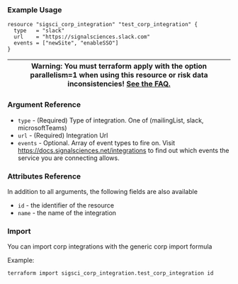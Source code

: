 ### Example Usage

```hcl-terraform
resource "sigsci_corp_integration" "test_corp_integration" {
  type   = "slack"
  url    = "https://signalsciences.slack.com"
  events = ["newSite", "enableSSO"]
}
```
|Warning: You must terraform apply with the option parallelism=1 when using this resource or risk data inconsistencies! [See the FAQ.](https://github.com/signalsciences/terraform-provider-sigsci/blob/master/docs/guides/FAQ.md)|
|---|

### Argument Reference
- `type` - (Required) Type of integration. One of (mailingList, slack, microsoftTeams)
- `url` -  (Required) Integration Url
- `events` - Optional. Array of event types to fire on. Visit https://docs.signalsciences.net/integrations to find out which events the service you are connecting allows. 

### Attributes Reference
In addition to all arguments, the following fields are also available
- `id` - the identifier of the resource
- `name` - the name of the integration

### Import
You can import corp integrations with the generic corp import formula

Example:
```shell script
terraform import sigsci_corp_integration.test_corp_integration id
```